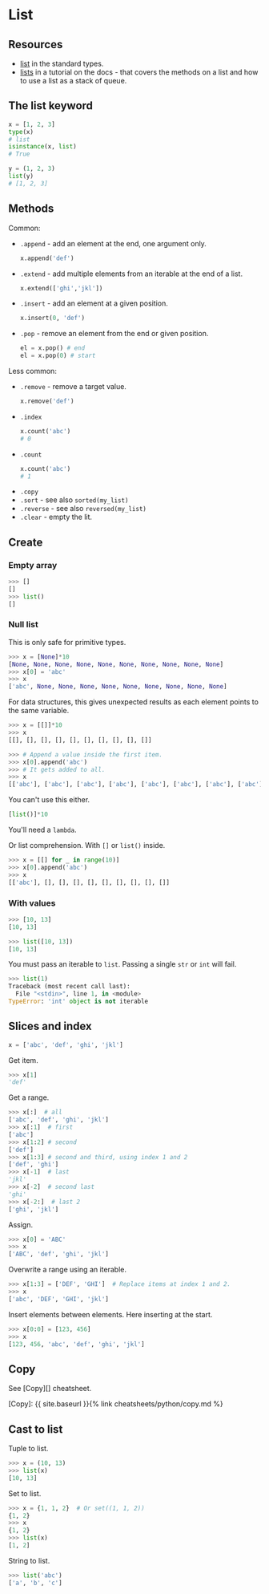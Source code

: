 # List


## Resources

- [list](https://docs.python.org/3/library/stdtypes.html#list) in the standard types.
- [lists](https://docs.python.org/3/tutorial/datastructures.html#more-on-lists) in a tutorial on the docs - that covers the methods on a list and how to use a list as a stack of queue.


## The list keyword

```python
x = [1, 2, 3]
type(x)
# list
isinstance(x, list)
# True

y = (1, 2, 3)
list(y)
# [1, 2, 3]
```


## Methods

Common:

- `.append` - add an element at the end, one argument only.
    ```python
    x.append('def')
    ````
- `.extend` - add multiple elements from an iterable at the end of a list.
    ```python
    x.extend(['ghi','jkl'])
    ```
- `.insert` - add an element at a given position.
    ```python
    x.insert(0, 'def')
    ```
- `.pop` - remove an element from the end or given position.
    ```python
    el = x.pop() # end
    el = x.pop(0) # start
    ```

Less common:

- `.remove` - remove a target value.
    ```python
    x.remove('def')
    ```
- `.index`
    ```python
    x.count('abc')
    # 0
    ```
- `.count`
    ```python
    x.count('abc')
    # 1
    ```
- `.copy`
- `.sort`  - see also `sorted(my_list)`
- `.reverse` - see also `reversed(my_list)`
- `.clear` - empty the lit.


## Create

### Empty array

```python
>>> []
[]
>>> list()
[]
```

### Null list

This is only safe for primitive types.

```python
>>> x = [None]*10
[None, None, None, None, None, None, None, None, None, None]
>>> x[0] = 'abc'
>>> x
['abc', None, None, None, None, None, None, None, None, None]
```

For data structures, this gives unexpected results as each element points to the same variable.

```python
>>> x = [[]]*10
>>> x
[[], [], [], [], [], [], [], [], [], []]

>>> # Append a value inside the first item.
>>> x[0].append('abc')
>>> # It gets added to all.
>>> x
[['abc'], ['abc'], ['abc'], ['abc'], ['abc'], ['abc'], ['abc'], ['abc'], ['abc'], ['abc']
```

You can't use this either.

```python
[list()]*10
```

You'll need a `lambda`.

Or list comprehension. With `[]` or `list()` inside.

```python
>>> x = [[] for _ in range(10)]
>>> x[0].append('abc')
>>> x
[['abc'], [], [], [], [], [], [], [], [], []]
```

### With values

```python
>>> [10, 13]
[10, 13]
```

```python
>>> list([10, 13])
[10, 13]
```

You must pass an iterable to `list`. Passing a single `str` or `int` will fail.

```python
>>> list(1)
Traceback (most recent call last):
  File "<stdin>", line 1, in <module>
TypeError: 'int' object is not iterable
```


## Slices and index

```python
x = ['abc', 'def', 'ghi', 'jkl']
```

Get item.

```python
>>> x[1]
'def'
```

Get a range.

```python
>>> x[:]  # all
['abc', 'def', 'ghi', 'jkl']
>>> x[:1]  # first
['abc']
>>> x[1:2] # second
['def']
>>> x[1:3] # second and third, using index 1 and 2
['def', 'ghi']
>>> x[-1]  # last
'jkl'
>>> x[-2]  # second last
'ghi'
>>> x[-2:]  # last 2
['ghi', 'jkl']
```

Assign.

```python
>>> x[0] = 'ABC'
>>> x
['ABC', 'def', 'ghi', 'jkl']
```

Overwrite a range using an iterable.

```python
>>> x[1:3] = ['DEF', 'GHI']  # Replace items at index 1 and 2.
>>> x
['abc', 'DEF', 'GHI', 'jkl']
```

Insert elements between elements. Here inserting at the start.

```python
>>> x[0:0] = [123, 456]
>>> x
[123, 456, 'abc', 'def', 'ghi', 'jkl']
```


## Copy

See [Copy][] cheatsheet.

[Copy]: {{ site.baseurl }}{% link cheatsheets/python/copy.md %}


## Cast to list

Tuple to list.

```python
>>> x = (10, 13)
>>> list(x)
[10, 13]
```

Set to list.

```python
>>> x = {1, 1, 2}  # Or set((1, 1, 2))
{1, 2}
>>> x
{1, 2}
>>> list(x)
[1, 2]
```

String to list.

```python
>>> list('abc')
['a', 'b', 'c']
```
